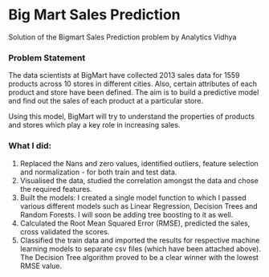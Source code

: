 # Big Mart Sales Prediction
Solution of the Bigmart Sales Prediction problem by Analytics Vidhya
### Problem Statement 		  
The data scientists at BigMart have collected 2013 sales data for 1559 products across 10 stores in different cities. Also, certain attributes of each product and store have been defined. The aim is to build a predictive model and find out the sales of each product at a particular store.

Using this model, BigMart will try to understand the properties of products and stores which play a key role in increasing sales.

### What I did:
1. Replaced the Nans and zero values, identified outliers, feature selection and normalization - for both train and test data.
2. Visualised the data, studied the correlation amongst the data and chose the required features.
3. Built the models: I created a single model function to which I passed various different models such as Linear Regression, Decision Trees and Random Forests. I will soon be adding tree boosting to it as well.
4. Calculated the Root Mean Squared Error (RMSE), predicted the sales, cross validated the scores.
5. Classified the train data and imported the results for respective machine learning models to separate csv files (which have been attached above). The Decision Tree algorithm proved to be a clear winner with the lowest RMSE value.
